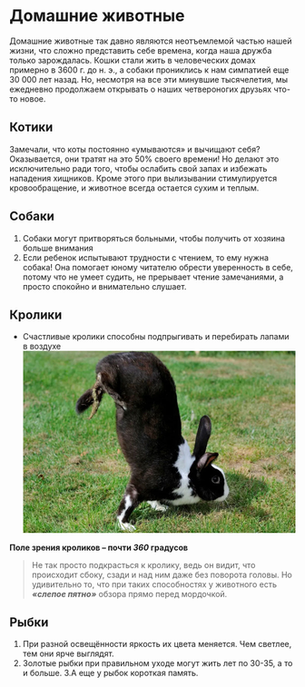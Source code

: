 # Домашние животные
Домашние животные так давно являются неотъемлемой частью нашей жизни, что сложно представить себе времена, когда наша дружба только зарождалась. Кошки стали жить в человеческих домах примерно в 3600 г. до н. э., а собаки прониклись к нам симпатией еще 30 000 лет назад. Но, несмотря на все эти минувшие тысячелетия, мы ежедневно продолжаем открывать о наших четвероногих друзьях что-то новое.
## Котики
Замечали, что коты постоянно «умываются» и вычищают себя? Оказывается, они тратят на это 50% своего времени! Но делают это исключительно ради того, чтобы ослабить свой запах и избежать нападения хищников. Кроме этого при вылизывании стимулируется кровообращение, и животное всегда остается сухим и теплым.
## Собаки
1. Собаки могут притворяться больными, чтобы получить от хозяина больше внимания
2. Если ребенок испытывают трудности с чтением, то ему нужна собака! Она помогает юному читателю обрести уверенность в себе, потому что не умеет судить, не прерывает чтение замечаниями, а просто спокойно и внимательно слушает.
## Кролики
* Счастливые кролики способны подпрыгивать и перебирать лапами в воздухе
![Кролики счастливее людей](krol.jpg)

**Поле зрения кроликов – почти ***360*** градусов**

>Не так просто подкрасться к кролику, ведь он видит, что происходит сбоку, сзади и над ним даже без поворота головы. Но удивительно то, что при таких способностях у животного есть ***«слепое пятно»*** обзора прямо перед мордочкой.
## Рыбки
1. При разной освещённости яркость их цвета меняется. Чем светлее, тем они ярче выглядят.
2. Золотые рыбки при правильном уходе могут жить лет по 30-35, а то и больше.
3.А еще у рыбок короткая память. 
